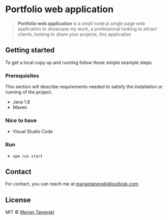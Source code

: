 # Portfolio web application
> **Portfolio web application** is a small node.js single page web application to showcase my work, a professional looking to attract clients, looking to share your projects, this application 


## Getting started 
To get a local copy up and running follow these simple example steps.

### Prerequisites
This section will describe requirements needed to satisfy the installation or running of the project.

 - Java 1.8
 - Maven
 
### Nice to have
 - Visual Studio Code
 
### Run
 - `npm run start`
 
## Contact

For contact, you can reach me at [marjantanevski@outlook.com](marjantanevski@outlook.com).

## License

MIT © [Marjan Tanevski](marjantanevski@outlook.com)
